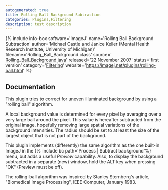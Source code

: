 ```yaml
---
autogenerated: true
title: Rolling Ball Background Subtraction
categories: Plugins,Filtering
description: test description
---
```


{% include info-box software='ImageJ' name='Rolling Ball Background Subtraction' author='Michael Castle and Janice Keller (Mental Health Research Institute, University of Michigan)' filename='Rolling\_Ball\_Background.class' source=' [Rolling\_Ball\_Background.java](https://imagej.net/plugins/download/Rolling_Ball_Background.java)' released='22 November 2007' status='first version' category='[Filtering](Category_Filtering)' website='https://imagej.net/plugins/rolling-ball.html' %}

Documentation
-------------

This plugin tries to correct for uneven illuminated background by using a "rolling ball" algorithm.

A local background value is determined for every pixel by averaging over a very large ball around the pixel. This value is hereafter subtracted from the original image, hopefully removing large spatial variations of the background intensities. The radius should be set to at least the size of the largest object that is not part of the background.

This plugin implements (differently) the same algorithm as the one built-in ImageJ in the {% include bc path='Process | Subtract background'%} menu, but adds a useful *Preview* capability. Also, to display the background subtracted in a separate (new) window, hold the ALT key when pressing "OK" (Preview must be off).

The rolling-ball algorithm was inspired by Stanley Sternberg's article, "Biomedical Image Processing", IEEE Computer, January 1983.

 
